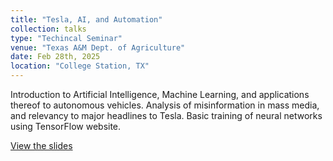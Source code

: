 ```yaml
---
title: "Tesla, AI, and Automation"
collection: talks
type: "Techincal Seminar"
venue: "Texas A&M Dept. of Agriculture"
date: Feb 28th, 2025
location: "College Station, TX"
---
```

Introduction to Artificial Intelligence, Machine Learning, and applications thereof to autonomous vehicles. Analysis of misinformation in mass media, and relevancy to major headlines to Tesla. Basic training of neural networks using TensorFlow website. 

[View the slides](files/Wilhite_Ian_AGCJ_Tesla_AI_Automation_case_study.pdf)
